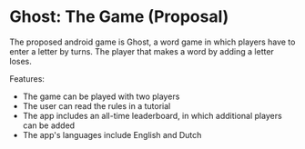 **Ghost: The Game (Proposal)**
===============================

The proposed android game is Ghost, a word game in which players have to enter a letter by turns. The player that makes a word by adding a letter loses.

Features:

* The game can be played with two players
* The user can read the rules in a tutorial
* The app includes an all-time leaderboard, in which additional players can be added
* The app's languages include English and Dutch
